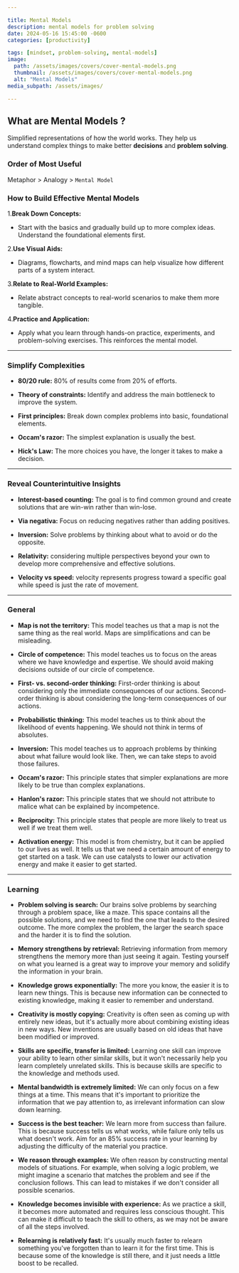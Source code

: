```yaml
---

title: Mental Models
description: mental models for problem solving
date: 2024-05-16 15:45:00 -0600
categories: [productivity]

tags: [mindset, problem-solving, mental-models]
image:
  path: /assets/images/covers/cover-mental-models.png
  thumbnail: /assets/images/covers/cover-mental-models.png
  alt: "Mental Models"
media_subpath: /assets/images/

---
```


## **What are Mental Models ?**

Simplified representations of how the world works. They help us understand complex things to make better **decisions** and **problem solving**.

### Order of Most Useful
Metaphor > Analogy > `Mental Model`

### How to Build Effective Mental Models

1.**Break Down Concepts:**

- Start with the basics and gradually build up to more complex ideas. Understand the foundational elements first.

2.**Use Visual Aids:**

- Diagrams, flowcharts, and mind maps can help visualize how different parts of a system interact.

3.**Relate to Real-World Examples:**

- Relate abstract concepts to real-world scenarios to make them more tangible.

4.**Practice and Application:**

- Apply what you learn through hands-on practice, experiments, and problem-solving exercises. This reinforces the mental model.

---

### Simplify Complexities

- **80/20 rule:** 80% of results come from 20% of efforts.

- **Theory of constraints:** Identify and address the main bottleneck to improve the system.

- **First principles:** Break down complex problems into basic, foundational elements.

- **Occam's razor:** The simplest explanation is usually the best.

- **Hick's Law:** The more choices you have, the longer it takes to make a decision.

---

### Reveal Counterintuitive Insights

- **Interest-based counting:** The goal is to find common ground and create solutions that are win-win rather than win-lose.

- **Via negativa:** Focus on reducing negatives rather than adding positives.

- **Inversion:** Solve problems by thinking about what to avoid or do the opposite.

- **Relativity:** considering multiple perspectives beyond your own to develop more comprehensive and effective solutions.

- **Velocity vs speed:** velocity represents progress toward a specific goal while speed is just the rate of movement.

---

### General

- **Map is not the territory:** This model teaches us that a map is not the same thing as the real world. Maps are simplifications and can be misleading.

- **Circle of competence:** This model teaches us to focus on the areas where we have knowledge and expertise. We should avoid making decisions outside of our circle of competence.

- **First- vs. second-order thinking:** First-order thinking is about considering only the immediate consequences of our actions. Second-order thinking is about considering the long-term consequences of our actions.

- **Probabilistic thinking:** This model teaches us to think about the likelihood of events happening. We should not think in terms of absolutes.

- **Inversion:** This model teaches us to approach problems by thinking about what failure would look like. Then, we can take steps to avoid those failures.

- **Occam's razor:** This principle states that simpler explanations are more likely to be true than complex explanations.

- **Hanlon's razor:** This principle states that we should not attribute to malice what can be explained by incompetence.

- **Reciprocity:** This principle states that people are more likely to treat us well if we treat them well.

- **Activation energy:** This model is from chemistry, but it can be applied to our lives as well. It tells us that we need a certain amount of energy to get started on a task. We can use catalysts to lower our activation energy and make it easier to get started.

---

### Learning

- **Problem solving is search:** Our brains solve problems by searching through a problem space, like a maze. This space contains all the possible solutions, and we need to find the one that leads to the desired outcome. The more complex the problem, the larger the search space and the harder it is to find the solution.

- **Memory strengthens by retrieval:** Retrieving information from memory strengthens the memory more than just seeing it again. Testing yourself on what you learned is a great way to improve your memory and solidify the information in your brain.

- **Knowledge grows exponentially:** The more you know, the easier it is to learn new things. This is because new information can be connected to existing knowledge, making it easier to remember and understand.

- **Creativity is mostly copying:** Creativity is often seen as coming up with entirely new ideas, but it's actually more about combining existing ideas in new ways. New inventions are usually based on old ideas that have been modified or improved.

- **Skills are specific, transfer is limited:** Learning one skill can improve your ability to learn other similar skills, but it won't necessarily help you learn completely unrelated skills. This is because skills are specific to the knowledge and methods used.

- **Mental bandwidth is extremely limited:** We can only focus on a few things at a time. This means that it's important to prioritize the information that we pay attention to, as irrelevant information can slow down learning.

- **Success is the best teacher:** We learn more from success than failure. This is because success tells us what works, while failure only tells us what doesn't work. Aim for an 85% success rate in your learning by adjusting the difficulty of the material you practice.

- **We reason through examples:** We often reason by constructing mental models of situations. For example, when solving a logic problem, we might imagine a scenario that matches the problem and see if the conclusion follows. This can lead to mistakes if we don't consider all possible scenarios.

- **Knowledge becomes invisible with experience:** As we practice a skill, it becomes more automated and requires less conscious thought. This can make it difficult to teach the skill to others, as we may not be aware of all the steps involved.

- **Relearning is relatively fast:** It's usually much faster to relearn something you've forgotten than to learn it for the first time. This is because some of the knowledge is still there, and it just needs a little boost to be recalled.
